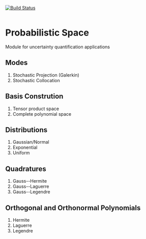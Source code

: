 [![Build Status](https://travis-ci.org/komahanb/pspace.svg?branch=master)](https://travis-ci.org/komahanb/pspace)

<object data="https://github.com/komahanb/pspace/tree/master/docs/sgm.png" type="application/pdf" width="700px" height="700px">
    <embed src="https://github.com/komahanb/pspace/tree/master/docs/sgm.png"> </embed>
</object>

# Probabilistic Space

Module for uncertainty quantification applications

## Modes
1. Stochastic Projection (Galerkin)
2. Stochastic Collocation

## Basis Constrution
1. Tensor product space
2. Complete polynomial space

## Distributions
1. Gaussian/Normal
2. Exponential 
3. Uniform

## Quadratures
1. Gauss--Hermite
2. Gauss--Laguerre
3. Gauss--Legendre

## Orthogonal and Orthonormal Polynomials
1. Hermite
2. Laguerre
3. Legendre
